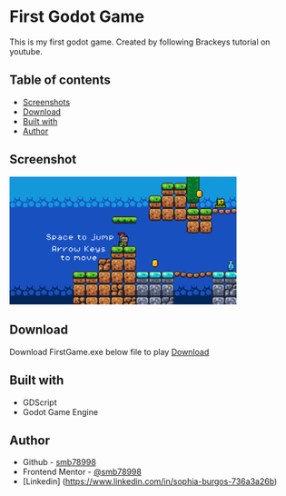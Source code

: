 # First Godot Game

This is my first godot game. Created by following Brackeys tutorial on youtube. 

## Table of contents

- [Screenshots](#screenshot)
- [Download](#Download)
- [Built with](#built-with)
- [Author](#author)

## Screenshot
<img src="Screenshot%202024-05-26%20222222.png" href="Screenshot%202024-05-26%20222222.png" width="400">

## Download
Download FirstGame.exe below file to play
[Download](https://github.com/smb78998/First-Godot-Game/blob/main/First%20Game.exe)

## Built with

- GDScript
- Godot Game Engine

## Author

- Github - [smb78998](https://github.com/smb78998)
- Frontend Mentor - [@smb78998](https://www.frontendmentor.io/profile/smb78998)
- [Linkedin] (https://www.linkedin.com/in/sophia-burgos-736a3a26b)
